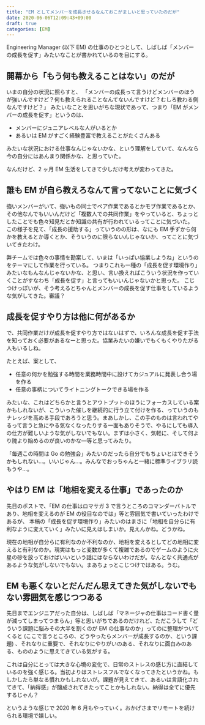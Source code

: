 ```yaml
---
title: "EM としてメンバーを成長させるなんておこがましいと思っていたのだが"
date: 2020-06-06T12:09:43+09:00
draft: true
categories: [EM]
---
```


Engineering Manager (以下 EM) の仕事のひとつとして、しばしば「メンバーの成長を促す」みたいなことが書かれているのを目にする。

<!--more-->

## 開幕から「もう何も教えることはない」のだが

いまの自分の状況に照らすと、
「メンバーの成長って言うけどメンバーのほうが強いんですけど？何も教えられることなんてないんですけど？むしろ教わる側なんですけど？」
みたいなことを思いがちな現状であって、つまり「EM がメンバーの成長を促す」というのは、

- メンバーにジュニアレベルな人がいるとか
- あるいは EM がすごく経験豊富で教えることがたくさんある

みたいな状況における仕事なんじゃないかな、という理解をしていて、なんなら今の自分にはあんまり関係かな、と思っていた。

なんだけど、2 ヶ月 EM 生活をしてきて少しだけ考えが変わってきた。

## 誰も EM が自ら教えろなんて言ってないことに気づく

強いメンバーがいて、強いもの同士でペア作業であるとかモブ作業であるとか、その他なんでもいいんだけど「複数人での共同作業」をやっていると、ちょっとしたことでも色々知見だとか知識の共有が行われているってことに気づいた。
この様子を見て、「成長の援助する」っていうのの形は、なにも EM 手ずから何かを教えるとか導くとか、そういうのに限らないんじゃないか、ってことに気づいてきたわけ。

弊チームでは色々の事情を勘案して、いまは「いっぱい協業しようね」というのをテーマにして作業を行っている。
つまりこれも一種の「成長を促す環境作り」みたいなもんなんじゃないかな、と思い、言い換えればこういう状況を作っていくことがすなわち「成長を促す」と言ってもいいんじゃないかと思った。
こじつけっぽいが、そう考えるとちゃんとメンバーの成長を促す仕事をしているような気がしてきた。審議？

## 成長を促すやり方は他に何があるか

で、共同作業だけが成長を促すやり方ではないはずで、いろんな成長を促す手法を知っておく必要があるなーと思った。協業みたいの嫌いでもくもくやりたがる人もいるしね。

たとえば、案として、

- 任意の何かを勉強する時間を業務時間中に設けてカジュアルに発表し合う場を作る
- 任意の事柄についてライトニングトークできる場を作る

みたいな、これはどちらかと言うとアウトプットのほうにフォーカスしている案かもしれないが、こういった催しを継続的に行う立て付けを作る、っていうのもナレッジを高める手段であろうと思う。まあしかし、この手のものは言われてやるって言うと急にやる気なくなったりする一面もありそうで、やるにしても導入の仕方が難しいような気がしないでもない。まずは小さく、気軽に、そして何より隗より始めるのが良いのかな―等と思ってみたり。

「毎週この時間は Go の勉強会」みたいのだったら自分でもちょいとはできそうかもしれない...。いいじゃん...。みんなでおっちゃんと一緒に標準ライブラリ読もうや...。

## やはり EM は「地相を変える仕事」であったのか

先日のポストで、「EM の仕事はロマサガ 3 で言うところのコマンダーバトルであり、地相を変えるのが EM の役目なのでは」等と雰囲気で書いていったわけであるが、 本稿の「成長を促す環境作り」みたいのはまさに「地相を自分らに有利なように変えていく」みたいに見えはしまいか。見えんかね。どうかね。

現在の地相が自分らに有利なのか不利なのか、地相を変えるとしてどの地相に変えると有利なのか。現実はもっと変数が多くて複雑であるのでゲームのように火星の砂を放っておけばいいという話にはならないわけだが。なんとなく共通点があるような気がしないでもない。まあちょっとこじつけではある。うむ。

## EM も悪くないとだんだん思えてきた気がしないでもない雰囲気を感じつつある

先日までエンジニアだった自分は、しばしば「マネージャの仕事はコード書く量が減ってしまってつまらん」等と思いがちであるのだけれど、ただこうして「どういう課題に脳みその大半を割くのが EM の仕事なのか」ってのに整理がついてくると (ここで言うところの、どうやったらメンバーが成長するのか、という課題) 、それなりに重要で、それなりにやりがいのある、それなりに面白みのある、もののように思えてきている気がする。

これは自分にとっては大きな心境の変化で、日常のストレスの感じ方に直結しているのを強く感じる。当初よりはストレスフルでなくなってきたというかね。もしかしたら単なる慣れかもしれないが。課題が見えてきて、あるいは言語化されてきて、「納得感」が醸成されてきたってことかもしれない。納得は全てに優先するじゃん？

というような感じで 2020 年 6 月もやっていく。おかげさまでリモートを続けられる環境で嬉しい。
